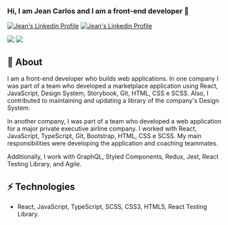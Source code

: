 <p align="center">
 
   ### Hi, I am Jean Carlos and I am a front-end developer 👋
  
  <a href="https://www.linkedin.com/in/jean-mendes/"><img src="https://img.shields.io/badge/-jeanmendes-blue?style=flat&logo=Linkedin&logoColor=white" alt="Jean's Linkedin Profile" /></a>
  <a href="mailto:mendes.jean.cs@gmail.com"><img src="https://img.shields.io/badge/-mendes.jean.cs@gmail.com-c14438?style=flat&logo=Gmail&logoColor=white" alt="Jean's Linkedin Profile" /></a>
</p>

<img src="https://github-readme-stats.vercel.app/api?username=jeanmendescs&show_icons=true&count_private=true&hide=stars,prs,issues,contribs"/>

<img src="https://github-readme-stats.vercel.app/api/top-langs/?username=jeanmendescs" />

## 🖖 About
I am a front-end developer who builds web applications. In one company I was part of a team who developed a marketplace application using React, JavaScript, Design System, Storybook, Git, HTML, CSS e SCSS. Also, I contributed to maintaining and updating a library of the company's Design System.

In another company, I was part of a team who developed a web application for a major private executive airline company. I worked with React, JavaScript, TypeScript, Git, Bootstrap, HTML, CSS e SCSS. My main responsibilities were developing the application and coaching teammates.

Additionally, I work with GraphQL, Styled Components, Redux, Jest, React Testing Library, and Agile.

## ⚡ Technologies
- React, JavaScript, TypeScript, SCSS, CSS3, HTML5, React Testing Library.
